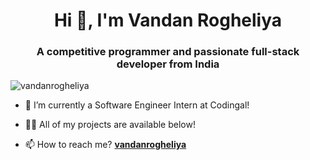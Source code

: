 <h1 align="center">Hi 👋, I'm Vandan Rogheliya</h1>
<h3 align="center">A competitive programmer and passionate full-stack developer from India</h3>

<p align="left"> <img src="https://komarev.com/ghpvc/?username=vandanrogheliya" alt="vandanrogheliya" /> </p>

- 🐧 I’m currently a Software Engineer Intern at Codingal!

- 👨‍💻 All of my projects are available below!

- 📫 How to reach me? [**vandanrogheliya**](https://www.linkedin.com/in/vandanrogheliya/)
